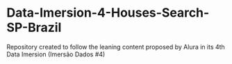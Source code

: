 # Data-Imersion-4-Houses-Search-SP-Brazil
Repository created to follow the leaning content proposed by Alura in its 4th Data Imersion (Imersão Dados #4)
